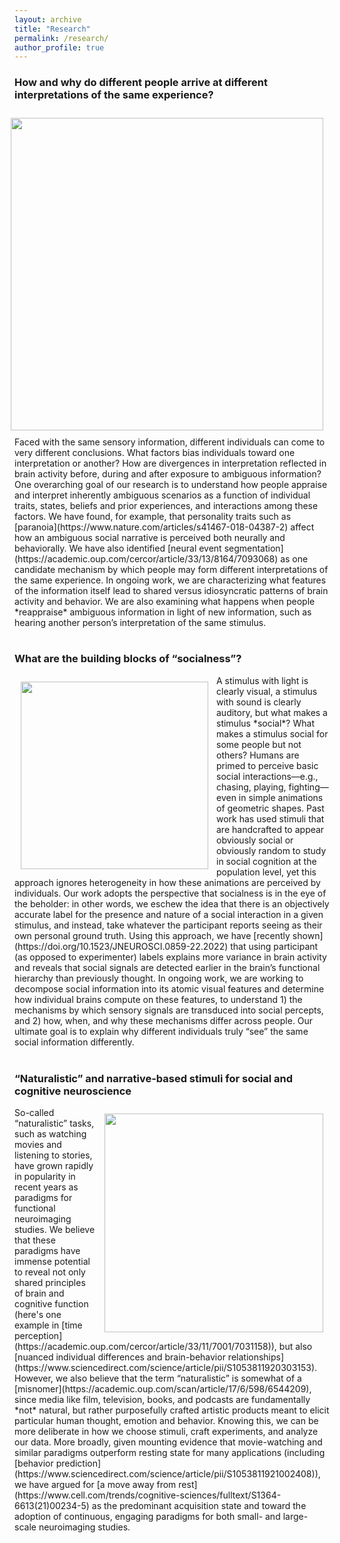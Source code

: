 ```yaml
---
layout: archive
title: "Research"
permalink: /research/
author_profile: true
---
```

  
### How and why do different people arrive at different interpretations of the same experience?
<img align="right" src="https://thefinnlab.github.io/images/eventseg_fig.jpg" width="500 px" style="padding: 10px">
Faced with the same sensory information, different individuals can come to very different conclusions. What factors bias individuals toward one interpretation or another? How are divergences in interpretation reflected in brain activity before, during and after exposure to ambiguous information? One overarching goal of our research is to understand how people appraise and interpret inherently ambiguous scenarios as a function of individual traits, states, beliefs and prior experiences, and interactions among these factors. We have found, for example, that personality traits such as [paranoia](https://www.nature.com/articles/s41467-018-04387-2) affect how an ambiguous social narrative is perceived both neurally and behaviorally. We have also identified [neural event segmentation](https://academic.oup.com/cercor/article/33/13/8164/7093068) as one candidate mechanism by which people may form different interpretations of the same experience. In ongoing work, we are characterizing what features of the information itself lead to shared versus idiosyncratic patterns of brain activity and behavior. We are also examining what happens when people *reappraise* ambiguous information in light of new information, such as hearing another person’s interpretation of the same stimulus.
<br>
<br>

### What are the building blocks of “socialness”?
<img align="left" src="https://thefinnlab.github.io/images/VarrierFinn_AICfig.jpg" width="300 px" style="padding: 10px">
A stimulus with light is clearly visual, a stimulus with sound is clearly auditory, but what makes a stimulus *social*? What makes a stimulus social for some people but not others? Humans are primed to perceive basic social interactions—e.g., chasing, playing, fighting—even in simple animations of geometric shapes. Past work has used stimuli that are handcrafted to appear obviously social or obviously random to study in social cognition at the population level, yet this approach ignores heterogeneity in how these animations are perceived by individuals. Our work adopts the perspective that socialness is in the eye of the beholder: in other words, we eschew the idea that there is an objectively accurate label for the presence and nature of a social interaction in a given stimulus, and instead, take whatever the participant reports seeing as their own personal ground truth. Using this approach, we have [recently shown](https://doi.org/10.1523/JNEUROSCI.0859-22.2022) that using participant (as opposed to experimenter) labels explains more variance in brain activity and reveals that social signals are detected earlier in the brain’s functional hierarchy than previously thought. In ongoing work, we are working to decompose social information into its atomic visual features and determine how individual brains compute on these features, to understand 1) the mechanisms by which sensory signals are transduced into social percepts, and 2) how, when, and why these mechanisms differ across people. Our ultimate goal is to explain why different individuals truly “see” the same social information differently. 
<br>
<br>

### “Naturalistic” and narrative-based stimuli for social and cognitive neuroscience
<img align="right" src="https://thefinnlab.github.io/images/NN-AnnaK_fig.jpg" width="350 px" style="padding: 10px">
So-called “naturalistic” tasks, such as watching movies and listening to stories, have grown rapidly in popularity in recent years as paradigms for functional neuroimaging studies. We believe that these paradigms have immense potential to reveal not only shared principles of brain and cognitive function (here's one example in [time perception](https://academic.oup.com/cercor/article/33/11/7001/7031158)), but also [nuanced individual differences and brain-behavior relationships](https://www.sciencedirect.com/science/article/pii/S1053811920303153). However, we also believe that the term “naturalistic” is somewhat of a [misnomer](https://academic.oup.com/scan/article/17/6/598/6544209), since media like film, television, books, and podcasts are fundamentally *not* natural, but rather purposefully crafted artistic products meant to elicit particular human thought, emotion and behavior. Knowing this, we can be more deliberate in how we choose stimuli, craft experiments, and analyze our data. More broadly, given mounting evidence that movie-watching and similar paradigms outperform resting state for many applications (including [behavior prediction](https://www.sciencedirect.com/science/article/pii/S1053811921002408)), we have argued for [a move away from rest](https://www.cell.com/trends/cognitive-sciences/fulltext/S1364-6613(21)00234-5) as the predominant acquisition state and toward the adoption of continuous, engaging paradigms for both small- and large-scale neuroimaging studies.
